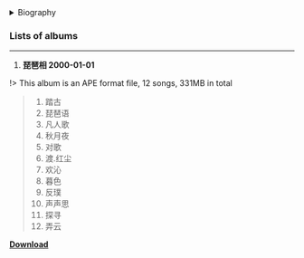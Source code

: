 
<details>
<summary>Biography</summary>

![pKSP6W5J](https://thumbsnap.com/i/pKSP6W5J.png)

?> A Chinese composer of new century music, he started to learn piano at the age of 4 and started to compose his own compositions at the age of 6. A year later, he performed on stage and got attention. 9 years old, he attended the Central Conservatory of Music and the elementary school attached to the Shanghai Conservatory of Music. In 1988, he studied at the Central Conservatory of Music and in 1989, he participated in the Van Cliburn International Piano Competition in the U.S., where he placed in the top 10. In 1992, he received his undergraduate degree from the Central Conservatory of Music and established the MUSIC GATE Music Studio with Taiwanese musician Fan Zongpei, and then worked for Taiwan's Windrush Music Records. Lin Hai has released more than ten solo albums and made original music for a large number of TV dramas and movies, such as "The Palace of Damien" and "Letter from a Strange Woman", which have won the love of music fans and praise from professionals.

</details>

### Lists of albums

---

1. **琵琶相 2000-01-01**

!> This album is an APE format file, 12 songs, 331MB in total

> 1. 踏古
> 2. 琵琶语
> 3. 凡人歌
> 4. 秋月夜
> 5. 对歌
> 6. 渡.红尘
> 7. 欢沁
> 8. 暮色
> 9. 反璞
> 10. 声声思
> 11. 探寻
> 12. 弄云
> 
[**Download**](https://e1.pcloud.link/publink/show?code=XZBo14ZJcUXXiu9RdX5U4mDcFSEm5pCJldV)